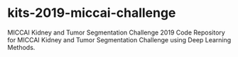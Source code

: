 # kits-2019-miccai-challenge
MICCAI Kidney and Tumor Segmentation Challenge 2019
Code Repository for MICCAI Kidney and Tumor Segmentation Challenge using Deep Learning Methods.
